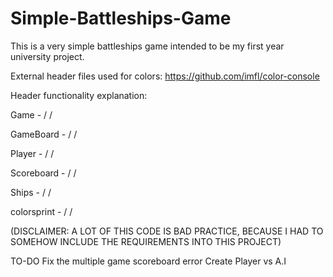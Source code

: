 # Simple-Battleships-Game
This is a very simple battleships game intended to be my first year university project.

External header files used for colors:
https://github.com/imfl/color-console


Header functionality explanation:

Game - / /

GameBoard - / /

Player - / /

Scoreboard - / /

Ships - / /

colorsprint - / /

(DISCLAIMER: A LOT OF THIS CODE IS BAD PRACTICE, BECAUSE I HAD TO SOMEHOW INCLUDE THE REQUIREMENTS INTO THIS PROJECT)

TO-DO
Fix the multiple game scoreboard error
Create Player vs A.I
